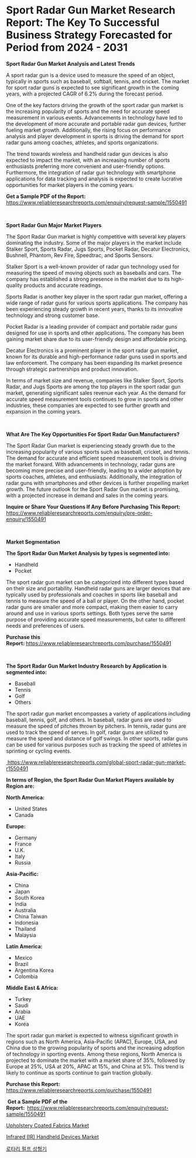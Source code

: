 <p><h1>Sport Radar Gun Market Research Report: The Key To Successful Business Strategy Forecasted for Period from 2024 - 2031</h1></p><p><strong>Sport Radar Gun Market Analysis and Latest Trends</strong></p>
<p><p>A sport radar gun is a device used to measure the speed of an object, typically in sports such as baseball, softball, tennis, and cricket. The market for sport radar guns is expected to see significant growth in the coming years, with a projected CAGR of 6.2% during the forecast period. </p><p>One of the key factors driving the growth of the sport radar gun market is the increasing popularity of sports and the need for accurate speed measurement in various events. Advancements in technology have led to the development of more accurate and portable radar gun devices, further fueling market growth. Additionally, the rising focus on performance analysis and player development in sports is driving the demand for sport radar guns among coaches, athletes, and sports organizations.</p><p>The trend towards wireless and handheld radar gun devices is also expected to impact the market, with an increasing number of sports enthusiasts preferring more convenient and user-friendly options. Furthermore, the integration of radar gun technology with smartphone applications for data tracking and analysis is expected to create lucrative opportunities for market players in the coming years.</p></p>
<p><strong>Get a Sample PDF of the Report:&nbsp;</strong> <a href="https://www.reliableresearchreports.com/enquiry/request-sample/1550491">https://www.reliableresearchreports.com/enquiry/request-sample/1550491</a></p>
<p>&nbsp;</p>
<p><strong>Sport Radar Gun Major Market Players</strong></p>
<p><p>The Sport Radar Gun market is highly competitive with several key players dominating the industry. Some of the major players in the market include Stalker Sport, Sports Radar, Jugs Sports, Pocket Radar, Decatur Electronics, Bushnell, Phantom, Rev Fire, Speedtrac, and Sports Sensors.</p><p>Stalker Sport is a well-known provider of radar gun technology used for measuring the speed of moving objects such as baseballs and cars. The company has established a strong presence in the market due to its high-quality products and accurate readings.</p><p>Sports Radar is another key player in the sport radar gun market, offering a wide range of radar guns for various sports applications. The company has been experiencing steady growth in recent years, thanks to its innovative technology and strong customer base.</p><p>Pocket Radar is a leading provider of compact and portable radar guns designed for use in sports and other applications. The company has been gaining market share due to its user-friendly design and affordable pricing.</p><p>Decatur Electronics is a prominent player in the sport radar gun market, known for its durable and high-performance radar guns used in sports and law enforcement. The company has been expanding its market presence through strategic partnerships and product innovation.</p><p>In terms of market size and revenue, companies like Stalker Sport, Sports Radar, and Jugs Sports are among the top players in the sport radar gun market, generating significant sales revenue each year. As the demand for accurate speed measurement tools continues to grow in sports and other industries, these companies are expected to see further growth and expansion in the coming years.</p></p>
<p>&nbsp;</p>
<p><strong>What Are The Key Opportunities For Sport Radar Gun Manufacturers?</strong></p>
<p><p>The Sport Radar Gun market is experiencing steady growth due to the increasing popularity of various sports such as baseball, cricket, and tennis. The demand for accurate and efficient speed measurement tools is driving the market forward. With advancements in technology, radar guns are becoming more precise and user-friendly, leading to a wider adoption by sports coaches, athletes, and enthusiasts. Additionally, the integration of radar guns with smartphones and other devices is further propelling market growth. The future outlook for the Sport Radar Gun market is promising, with a projected increase in demand and sales in the coming years.</p></p>
<p><strong>Inquire or Share Your Questions If Any Before Purchasing This Report:</strong> <a href="https://www.reliableresearchreports.com/enquiry/pre-order-enquiry/1550491">https://www.reliableresearchreports.com/enquiry/pre-order-enquiry/1550491</a></p>
<p>&nbsp;</p>
<p><strong>Market Segmentation</strong></p>
<p><strong>The Sport Radar Gun Market Analysis by types is segmented into:</strong></p>
<p><ul><li>Handheld</li><li>Pocket</li></ul></p>
<p><p>The sport radar gun market can be categorized into different types based on their size and portability. Handheld radar guns are larger devices that are typically used by professionals and coaches in sports like baseball and tennis to measure the speed of a ball or player. On the other hand, pocket radar guns are smaller and more compact, making them easier to carry around and use in various sports settings. Both types serve the same purpose of providing accurate speed measurements, but cater to different needs and preferences of users.</p></p>
<p><strong>Purchase this Report:&nbsp;</strong><a href="https://www.reliableresearchreports.com/purchase/1550491">https://www.reliableresearchreports.com/purchase/1550491</a></p>
<p>&nbsp;</p>
<p><strong>The Sport Radar Gun Market Industry Research by Application is segmented into:</strong></p>
<p><ul><li>Baseball</li><li>Tennis</li><li>Golf</li><li>Others</li></ul></p>
<p><p>The sport radar gun market encompasses a variety of applications including baseball, tennis, golf, and others. In baseball, radar guns are used to measure the speed of pitches thrown by pitchers. In tennis, radar guns are used to track the speed of serves. In golf, radar guns are utilized to measure the speed and distance of golf swings. In other sports, radar guns can be used for various purposes such as tracking the speed of athletes in sprinting or cycling events.</p></p>
<p><a href="https://www.reliableresearchreports.com/global-sport-radar-gun-market-r1550491">&nbsp;https://www.reliableresearchreports.com/global-sport-radar-gun-market-r1550491</a></p>
<p><strong>In terms of Region, the Sport Radar Gun Market Players available by Region are:</strong></p>
<p>
    <p> <strong> North America: </strong>
        <ul>
            <li>United States</li>
            <li>Canada</li>
        </ul>
        </p> 
    <p> <strong> Europe: </strong>
        <ul>
            <li>Germany</li>
            <li>France</li>
            <li>U.K.</li>
            <li>Italy</li>
            <li>Russia</li>
        </ul>
        </p> 
    <p> <strong> Asia-Pacific: </strong>
        <ul>
            <li>China</li>
            <li>Japan</li>
            <li>South Korea</li>
            <li>India</li>
            <li>Australia</li>
            <li>China Taiwan</li>
            <li>Indonesia</li>
            <li>Thailand</li>
            <li>Malaysia</li>
        </ul>
        </p> 
    <p> <strong> Latin America: </strong>
        <ul>
            <li>Mexico</li>
            <li>Brazil</li>
            <li>Argentina Korea</li>
            <li>Colombia</li>
        </ul>
        </p> 
    <p> <strong> Middle East & Africa: </strong>
        <ul>
            <li>Turkey</li>
            <li>Saudi</li>
            <li>Arabia</li>
            <li>UAE</li>
            <li>Korea</li>
        </ul>
    </p>
    </p>
<p><p>The sport radar gun market is expected to witness significant growth in regions such as North America, Asia-Pacific (APAC), Europe, USA, and China due to the growing popularity of sports and the increasing adoption of technology in sporting events. Among these regions, North America is projected to dominate the market with a market share of 35%, followed by Europe at 25%, USA at 20%, APAC at 15%, and China at 5%. This trend is likely to continue as sports continue to gain traction globally.</p></p>
<p><strong>Purchase this Report: </strong><a href="https://www.reliableresearchreports.com/purchase/1550491">https://www.reliableresearchreports.com/purchase/1550491</a></p>
<p>&nbsp;<strong>Get a Sample PDF of the Report:&nbsp;&nbsp;</strong><a href="https://www.reliableresearchreports.com/enquiry/request-sample/1550491">https://www.reliableresearchreports.com/enquiry/request-sample/1550491</a></p>
<p><strong></strong></p>
<p><p><a href="https://github.com/beatblasta/Market-Research-Report-List-3/blob/main/upholstery-coated-fabrics-market.md">Upholstery Coated Fabrics Market</a></p><p><a href="https://view.publitas.com/reportprime-1/infrared-ir-handheld-devices-market-trends-and-analysis-opportunities-and-challenges-for-future-growth-2024-2031/">Infrared (IR) Handheld Devices Market</a></p><p><a href="https://github.com/bvubpqd5241630/Market-Research-Report-List-2/blob/main/9989266147141.md">로타리 펄프 성형기</a></p></p>